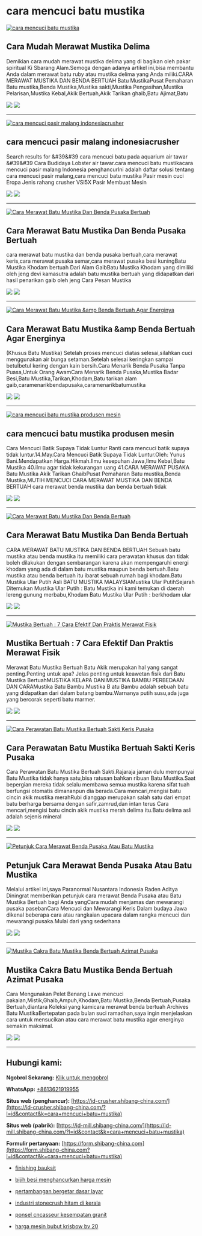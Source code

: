 # cara mencuci batu mustika

<a href="https://swt.shibang-china.com/?l=id&img&k=cara+mencuci+batu+mustika" target="_blank">![cara mencuci batu mustika](http://static.shibang-china.com/all-800x300/1281.jpg)</a>

## Cara Mudah Merawat Mustika Delima
Demikian cara mudah merawat mustika delima yang di bagikan oleh pakar spiritual Ki Sbarang Alam.Semoga dengan adanya artikel ini,bisa membantu Anda dalam merawat batu ruby atau mustika delima yang Anda miliki.CARA MERAWAT MUSTIKA DAN BENDA BERTUAH Batu MustikaPusat Pemaharan Batu mustika,Benda Mustika,Mustika sakti,Mustika Pengasihan,Mustika Pelarisan,Mustika Kebal,Akik Bertuah,Akik Tarikan ghaib,Batu Ajimat,Batu


<a href="https://whatsapp.shibangsoft.com/WhatsApp.php" target="_blank" title="WhatsApp">![](http://static.shibang-china.com/icon/whatsapp.png)</a> <a href="https://swt.shibang-china.com/?l=id&icon&k=cara+mencuci+batu+mustika" target="_blank">![](http://static.shibang-china.com/icon/chat-id.png)</a>

---

<a href="https://swt.shibang-china.com/?l=id&img&k=cara+mencuci+batu+mustika" target="_blank">![cara mencuci pasir malang indonesiacrusher](http://static.shibang-china.com/all-800x300/152.jpg)</a>

## cara mencuci pasir malang indonesiacrusher
Search results for &#39&#39 cara mencuci batu pada aquarium air tawar &#39&#39 Cara Budidaya Lobster air tawar.cara mencuci batu mustikacara mencuci pasir malang Indonesia penghancurIni adalah daftar solusi tentang cara mencuci pasir malang,cara mencuci batu mustika Pasir mesin cuci Eropa Jenis rahang crusher VSI5X Pasir Membuat Mesin


<a href="https://whatsapp.shibangsoft.com/WhatsApp.php" target="_blank" title="WhatsApp">![](http://static.shibang-china.com/icon/whatsapp.png)</a> <a href="https://swt.shibang-china.com/?l=id&icon&k=cara+mencuci+batu+mustika" target="_blank">![](http://static.shibang-china.com/icon/chat-id.png)</a>

---

<a href="https://swt.shibang-china.com/?l=id&img&k=cara+mencuci+batu+mustika" target="_blank">![Cara Merawat Batu Mustika Dan Benda Pusaka Bertuah](http://static.shibang-china.com/all-800x300/1283.jpg)</a>

## Cara Merawat Batu Mustika Dan Benda Pusaka Bertuah
cara merawat batu mustika dan benda pusaka bertuah,cara merawat keris,cara merawat pusaka semar,cara merawat pusaka besi kuningBatu Mustika Khodam bertuah Dari Alam GaibBatu Mustika Khodam yang dimiliki oleh jeng devi kamasutra adalah batu mustika bertuah yang didapatkan dari hasil penarikan gaib oleh jeng Cara Pesan Mustika


<a href="https://whatsapp.shibangsoft.com/WhatsApp.php" target="_blank" title="WhatsApp">![](http://static.shibang-china.com/icon/whatsapp.png)</a> <a href="https://swt.shibang-china.com/?l=id&icon&k=cara+mencuci+batu+mustika" target="_blank">![](http://static.shibang-china.com/icon/chat-id.png)</a>

---

<a href="https://swt.shibang-china.com/?l=id&img&k=cara+mencuci+batu+mustika" target="_blank">![Cara Merawat Batu Mustika &amp Benda Bertuah Agar Energinya](http://static.shibang-china.com/all-800x300/1160.jpg)</a>

## Cara Merawat Batu Mustika &amp Benda Bertuah Agar Energinya
(Khusus Batu Mustika) Setelah proses mencuci diatas selesai,silahkan cuci menggunakan air bunga setaman.Setelah selesai keringkan sampai betulbetul kering dengan kain bersih.Cara Menarik Benda Pusaka Tanpa Puasa,Untuk Orang AwamCara Menarik Benda Pusaka,Mustika Badar Besi,Batu Mustika,Tarikan,Khodam,Batu tarikan alam gaib,caramenarikbendapusaka,caramenarikbatumustika


<a href="https://whatsapp.shibangsoft.com/WhatsApp.php" target="_blank" title="WhatsApp">![](http://static.shibang-china.com/icon/whatsapp.png)</a> <a href="https://swt.shibang-china.com/?l=id&icon&k=cara+mencuci+batu+mustika" target="_blank">![](http://static.shibang-china.com/icon/chat-id.png)</a>

---

<a href="https://swt.shibang-china.com/?l=id&img&k=cara+mencuci+batu+mustika" target="_blank">![cara mencuci batu mustika produsen mesin](http://static.shibang-china.com/all-800x300/620.jpg)</a>

## cara mencuci batu mustika produsen mesin
Cara Mencuci Batik Supaya Tidak Luntur Ranti cara mencuci batik supaya tidak luntur.14.May.Cara Mencuci Batik Supaya Tidak Luntur.Oleh: Yunus Bani.Mendapatkan Harga.Hikmah.Ilmu kesepuhan Jawa,Ilmu Kebal,Batu Mustika 40.ilmu agar tidak kekurangan uang 41.CARA MERAWAT PUSAKA Batu Mustika Akik Tarikan GhaibPusat Pemaharan Batu mustika,Benda Mustika,MUTIH MENCUCI CARA MERAWAT MUSTIKA DAN BENDA BERTUAH cara merawat benda mustika dan benda bertuah tidak


<a href="https://whatsapp.shibangsoft.com/WhatsApp.php" target="_blank" title="WhatsApp">![](http://static.shibang-china.com/icon/whatsapp.png)</a> <a href="https://swt.shibang-china.com/?l=id&icon&k=cara+mencuci+batu+mustika" target="_blank">![](http://static.shibang-china.com/icon/chat-id.png)</a>

---

<a href="https://swt.shibang-china.com/?l=id&img&k=cara+mencuci+batu+mustika" target="_blank">![Cara Merawat Batu Mustika Dan Benda Bertuah](http://static.shibang-china.com/all-800x300/1053.jpg)</a>

## Cara Merawat Batu Mustika Dan Benda Bertuah
CARA MERAWAT BATU MUSTIKA DAN BENDA BERTUAH Sebuah batu mustika atau benda mustika itu memiliki cara perawatan khusus dan tidak boleh dilakukan dengan sembarangan karena akan mempengaruhi energi khodam yang ada di dalam batu mustika maupun benda bertuah.Batu mustika atau benda bertuah itu ibarat sebuah rumah bagi khodam.Batu Mustika Ular Putih Asli BATU MUSTIKA MALAYSIAMustika Ular PutihSejarah Ditemukan Mustika Ular Putih : Batu Mustika ini kami temukan di daerah lereng gunung merbabu,Khodam Batu Mustika Ular Putih : berkhodam ular


<a href="https://whatsapp.shibangsoft.com/WhatsApp.php" target="_blank" title="WhatsApp">![](http://static.shibang-china.com/icon/whatsapp.png)</a> <a href="https://swt.shibang-china.com/?l=id&icon&k=cara+mencuci+batu+mustika" target="_blank">![](http://static.shibang-china.com/icon/chat-id.png)</a>

---

<a href="https://swt.shibang-china.com/?l=id&img&k=cara+mencuci+batu+mustika" target="_blank">![Mustika Bertuah : 7 Cara Efektif Dan Praktis Merawat Fisik](http://static.shibang-china.com/all-800x300/1394.jpg)</a>

## Mustika Bertuah : 7 Cara Efektif Dan Praktis Merawat Fisik
Merawat Batu Mustika Bertuah Batu Akik merupakan hal yang sangat penting.Penting untuk apa? Jelas penting untuk keawetan fisik dari Batu Mustika BertuahMUSTIKA KELAPA DAN MUSTIKA BAMBU PERBEDAAN DAN CARAMustika Batu Bambu.Mustika B atu Bambu adalah sebuah batu yang didapatkan dari dalam batang bambu.Warnanya putih susu,ada juga yang bercorak seperti batu marmer.


<a href="https://whatsapp.shibangsoft.com/WhatsApp.php" target="_blank" title="WhatsApp">![](http://static.shibang-china.com/icon/whatsapp.png)</a> <a href="https://swt.shibang-china.com/?l=id&icon&k=cara+mencuci+batu+mustika" target="_blank">![](http://static.shibang-china.com/icon/chat-id.png)</a>

---

<a href="https://swt.shibang-china.com/?l=id&img&k=cara+mencuci+batu+mustika" target="_blank">![Cara Perawatan Batu Mustika Bertuah Sakti Keris Pusaka](http://static.shibang-china.com/all-800x300/24.jpg)</a>

## Cara Perawatan Batu Mustika Bertuah Sakti Keris Pusaka
Cara Perawatan Batu Mustika Bertuah Sakti.Rajaraja jaman dulu mempunyai Batu Mustika tidak hanya satu,bisa ratusan bahkan ribuan Batu Mustika.Saat bepergian mereka tidak selalu membawa semua mustika karena sifat tuah berfungsi otomatis dimananpun dia berada.Cara mencari,mengisi batu cincin akik mustika merahRubi dianggap merupakan salah satu dari empat batu berharga bersama dengan safir,zamrud,dan intan terus Cara mencari,mengisi batu cincin akik mustika merah delima itu.Batu delima asli adalah sejenis mineral


<a href="https://whatsapp.shibangsoft.com/WhatsApp.php" target="_blank" title="WhatsApp">![](http://static.shibang-china.com/icon/whatsapp.png)</a> <a href="https://swt.shibang-china.com/?l=id&icon&k=cara+mencuci+batu+mustika" target="_blank">![](http://static.shibang-china.com/icon/chat-id.png)</a>

---

<a href="https://swt.shibang-china.com/?l=id&img&k=cara+mencuci+batu+mustika" target="_blank">![Petunjuk Cara Merawat Benda Pusaka Atau Batu Mustika](http://static.shibang-china.com/all-800x300/1148.jpg)</a>

## Petunjuk Cara Merawat Benda Pusaka Atau Batu Mustika
Melalui artikel ini,saya Paranormal Nusantara Indonesia Raden Aditya Diningrat memberikan petunjuk cara merawat Benda Pusaka atau Batu Mustika Bertuah bagi Anda yangCara mudah menjamas dan mewarangi pusaka pasebanCara Mencuci dan Mewarangi Keris Dalam budaya Jawa dikenal beberapa cara atau rangkaian upacara dalam rangka mencuci dan mewarangi pusaka.Mulai dari yang sederhana


<a href="https://whatsapp.shibangsoft.com/WhatsApp.php" target="_blank" title="WhatsApp">![](http://static.shibang-china.com/icon/whatsapp.png)</a> <a href="https://swt.shibang-china.com/?l=id&icon&k=cara+mencuci+batu+mustika" target="_blank">![](http://static.shibang-china.com/icon/chat-id.png)</a>

---

<a href="https://swt.shibang-china.com/?l=id&img&k=cara+mencuci+batu+mustika" target="_blank">![Mustika Cakra Batu Mustika Benda Bertuah Azimat Pusaka](http://static.shibang-china.com/all-800x300/78.jpg)</a>

## Mustika Cakra Batu Mustika Benda Bertuah Azimat Pusaka
Cara Mengunakan Pelet Benang Lawe mencuci pakaian,Mistik,Ghaib,Ampuh,Khodam,Batu Mustika,Benda Bertuah,Pusaka Bertuah,diantara Koleksi yang kamicara merawat benda bertuah Archives Batu MustikaBertepatan pada bulan suci ramadhan,saya ingin menjelaskan cara untuk mensucikan atau cara merawat batu mustika agar energinya semakin maksimal.


<a href="https://whatsapp.shibangsoft.com/WhatsApp.php" target="_blank" title="WhatsApp">![](http://static.shibang-china.com/icon/whatsapp.png)</a> <a href="https://swt.shibang-china.com/?l=id&icon&k=cara+mencuci+batu+mustika" target="_blank">![](http://static.shibang-china.com/icon/chat-id.png)</a>

---
## Hubungi kami:

**Ngobrol Sekarang:** [Klik untuk mengobrol](https://swt.shibang-china.com?l=id&contact&k=cara+mencuci+batu+mustika)

**WhatsApp:**  [+8613621919955](https://whatsapp.shibangsoft.com/WhatsApp.php)

**Situs web (penghancur):** [https://id-crusher.shibang-china.com/](https://id-crusher.shibang-china.com/?l=id&contact&k=cara+mencuci+batu+mustika)

**Situs web (pabrik):** [https://id-mill.shibang-china.com/](https://id-mill.shibang-china.com/?l=id&contact&k=cara+mencuci+batu+mustika)

**Formulir pertanyaan:** [https://form.shibang-china.com](https://form.shibang-china.com?l=id&contact&k=cara+mencuci+batu+mustika)

* [finishing bauksit](../36/finishing%20bauksit.md)

* [bijih besi menghancurkan harga mesin](../38/bijih%20besi%20menghancurkan%20harga%20mesin.md)

* [pertambangan bergetar dasar layar](../35/pertambangan%20bergetar%20dasar%20layar.md)

* [industri stonecrush hitam di kerala](../40/industri%20stonecrush%20hitam%20di%20kerala.md)

* [ponsel cncasseur kesempatan granit](../39/ponsel%20cncasseur%20kesempatan%20granit.md)

* [harga mesin bubut krisbow bv 20](../35/harga%20mesin%20bubut%20krisbow%20bv%2020.md)